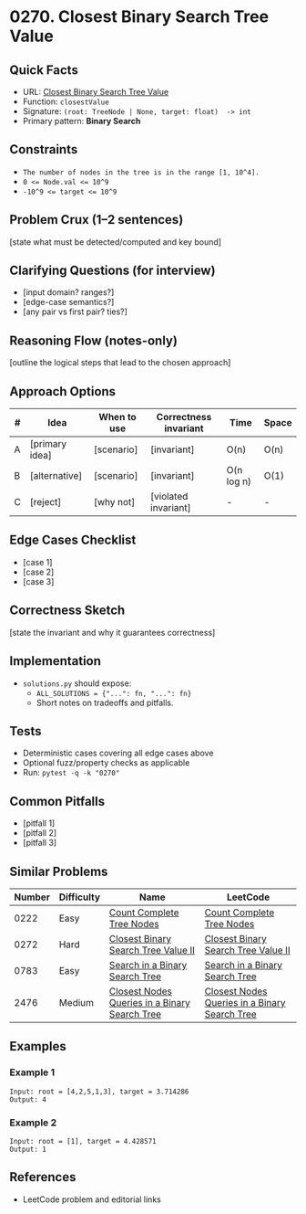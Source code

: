 # 0270. Closest Binary Search Tree Value

## Quick Facts

- URL: [Closest Binary Search Tree Value](https://leetcode.com/problems/closest-binary-search-tree-value/)
- Function: `closestValue`
- Signature: `(root: TreeNode | None, target: float)  -> int`
- Primary pattern: **Binary Search**

## Constraints

- `The number of nodes in the tree is in the range [1, 10^4].`
- `0 <= Node.val <= 10^9`
- `-10^9 <= target <= 10^9`

## Problem Crux (1–2 sentences)

[state what must be detected/computed and key bound]

## Clarifying Questions (for interview)

- [input domain? ranges?]
- [edge-case semantics?]
- [any pair vs first pair? ties?]

## Reasoning Flow (notes-only)

[outline the logical steps that lead to the chosen approach]

## Approach Options

| # | Idea | When to use | Correctness invariant | Time | Space |
|---|------|-------------|-----------------------|------|-------|
| A | [primary idea] | [scenario] | [invariant] | O(n) | O(n) |
| B | [alternative] | [scenario] | [invariant] | O(n log n) | O(1) |
| C | [reject] | [why not] | [violated invariant] | - | - |

## Edge Cases Checklist

- [case 1]
- [case 2]
- [case 3]

## Correctness Sketch

[state the invariant and why it guarantees correctness]

## Implementation

- `solutions.py` should expose:
  - `ALL_SOLUTIONS = {"...": fn, "...": fn}`
  - Short notes on tradeoffs and pitfalls.

## Tests

- Deterministic cases covering all edge cases above
- Optional fuzz/property checks as applicable
- Run: `pytest -q -k "0270"`

## Common Pitfalls

- [pitfall 1]
- [pitfall 2]
- [pitfall 3]

## Similar Problems

| Number | Difficulty | Name | LeetCode |
|---|---|---|---|
| 0222 | Easy | [Count Complete Tree Nodes](../0222-count-complete-tree-nodes/readme.md) | [Count Complete Tree Nodes](https://leetcode.com/problems/count-complete-tree-nodes/) |
| 0272 | Hard | [Closest Binary Search Tree Value II](../0272-closest-binary-search-tree-value-ii/readme.md) | [Closest Binary Search Tree Value II](https://leetcode.com/problems/closest-binary-search-tree-value-ii/) |
| 0783 | Easy | [Search in a Binary Search Tree](../0783-search-in-a-binary-search-tree/readme.md) | [Search in a Binary Search Tree](https://leetcode.com/problems/search-in-a-binary-search-tree/) |
| 2476 | Medium | [Closest Nodes Queries in a Binary Search Tree](../2476-closest-nodes-queries-in-a-binary-search-tree/readme.md) | [Closest Nodes Queries in a Binary Search Tree](https://leetcode.com/problems/closest-nodes-queries-in-a-binary-search-tree/) |

## Examples

### Example 1

```text
Input: root = [4,2,5,1,3], target = 3.714286
Output: 4
```

### Example 2

```text
Input: root = [1], target = 4.428571
Output: 1
```

## References

- LeetCode problem and editorial links
